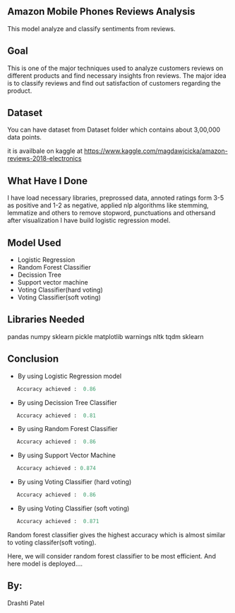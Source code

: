 ## Amazon Mobile Phones Reviews Analysis

This model analyze and classify sentiments from reviews.

## Goal

This is one of the major techniques used to analyze customers reviews on different products and find necessary insights fron reviews. The major idea is to classify reviews and find out satisfaction of customers regarding the product.

## Dataset 
You can have dataset from Dataset folder which contains about 3,00,000 data points.

it is availbale on kaggle at https://www.kaggle.com/magdawjcicka/amazon-reviews-2018-electronics


## What Have I Done
I have load necessary libraries, preprossed data, annoted ratings form 3-5 as positive and 1-2 as negative, applied nlp algorithms like stemming, lemmatize and others to remove stopword, punctuations and othersand after visualization I have build logistic regression model.

## Model Used
-  Logistic Regression
-  Random Forest Classifier
-  Decission Tree
-  Support vector machine
-  Voting Classifier(hard voting)
-  Voting Classifier(soft voting)


## Libraries Needed
pandas
numpy
sklearn
pickle
matplotlib
warnings
nltk
tqdm 
sklearn

## Conclusion
- By using Logistic Regression model 
 ```python
    Accuracy achieved :  0.86
 ``` 
 - By using Decission Tree Classifier 
 ```python
    Accuracy achieved :  0.81
 ``` 
 - By using Random Forest Classifier
 ```python
    Accuracy achieved :  0.86
 ``` 
 - By using Support Vector Machine 
 ```python
    Accuracy achieved : 0.874
 ``` 
 - By using Voting Classifier (hard voting) 
 ```python
    Accuracy achieved :  0.86
 ``` 
 - By using Voting Classifier (soft voting) 
 ```python
    Accuracy achieved :  0.871
 ``` 
Random forest classifier gives the highest accuracy which is almost similar to voting classifer(soft voting).

Here, we will consider random forest classifier to be most efficient.
And here model is deployed....

## By:
Drashti Patel
